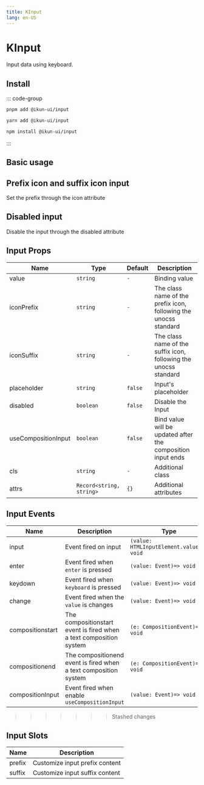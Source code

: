 ```yaml
---
title: KInput
lang: en-US
---
```


# KInput

Input data using keyboard.

## Install

::: code-group

```bash [pnpm]
pnpm add @ikun-ui/input
```

```bash [yarn]
yarn add @ikun-ui/input
```

```bash [npm]
npm install @ikun-ui/input
```

:::

## Basic usage

<demo src="../../../../example/input/basic.svelte" github="Input"></demo>

## Prefix icon and suffix icon input

Set the prefix through the icon attribute

<demo src="../../../../example/input/prefix.svelte" github="Input"></demo>

## Disabled input

Disable the input through the disabled attribute

<demo src="../../../../example/input/disabled.svelte" github="Input"></demo>

## Input Props

| Name                | Type                     | Default | Description                                                      |
| ------------------- | ------------------------ | ------- | ---------------------------------------------------------------- |
| value               | `string`                 | `-`     | Binding value                                                    |
| iconPrefix          | `string`                 | `-`     | The class name of the prefix icon, following the unocss standard |
| iconSuffix          | `string`                 | `-`     | The class name of the suffix icon, following the unocss standard |
| placeholder         | `string`                 | `false` | Input's placeholder                                              |
| disabled            | `boolean`                | `false` | Disable the Input                                                |
| useCompositionInput | `boolean`                | `false` | Bind value will be updated after the composition input ends      |
| cls                 | `string`                 | `-`     | Additional class                                                 |
| attrs               | `Record<string, string>` | `{}`    | Additional attributes                                            |

## Input Events

| Name             | Description                                                        | Type                                     |
| ---------------- | ------------------------------------------------------------------ | ---------------------------------------- |
| input            | Event fired on input                                               | `(value: HTMLInputElement.value)=> void` |
| enter            | Event fired when `enter` is pressed                                | `(value: Event)=> void`                  |
| keydown          | Event fired when `keyboard` is pressed                             | `(value: Event)=> void`                  |
| change           | Event fired when the `value` is changes                            | `(value: Event)=> void`                  |
| compositionstart | The compositionstart event is fired when a text composition system | `(e: CompositionEvent)=> void`           |
| compositionend   | The compositionend event is fired when a text composition system   | `(e: CompositionEvent)=> void`           |
| compositionInput | Event fired when enable `useCompositionInput`                      | `(value: Event)=> void`                  |

> > > > > > > Stashed changes

## Input Slots

| Name   | Description                    |
| ------ | ------------------------------ |
| prefix | Customize input prefix content |
| suffix | Customize input suffix content |
